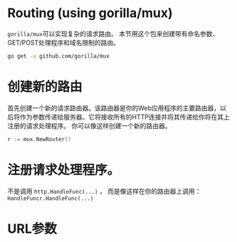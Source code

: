 # Routing (using gorilla/mux)
`gorilla/mux`可以实现复杂的请求路由。
本节用这个包来创建带有命名参数、GET/POST处理程序和域名限制的路由。
```sh
go get -u github.com/gorilla/mux
```

# 创建新的路由

首先创建一个新的请求路由器。该路由器是你的Web应用程序的主要路由器，以后将作为参数传递给服务器。它将接收所有的HTTP连接并将其传递给你将在其上注册的请求处理程序。
你可以像这样创建一个新的路由器。
```go
r := mux.NewRouter()
```

# 注册请求处理程序。
不是调用 `http.HandleFunc(...)` ，
而是像这样在你的路由器上调用：`HandleFuncr.HandleFunc(...)`

# URL参数

